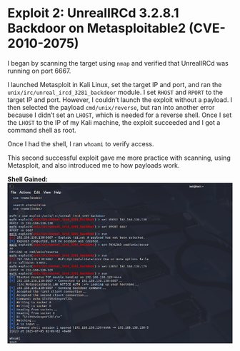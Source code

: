 # Exploit 2: UnrealIRCd 3.2.8.1 Backdoor on Metasploitable2 (CVE-2010-2075)

I began by scanning the target using `nmap` and verified that UnrealIRCd was running on port 6667.

I launched Metasploit in Kali Linux, set the target IP and port, and ran the `unix/irc/unreal_ircd_3281_backdoor` module. I set `RHOST` and `RPORT` to the target IP and port. However, I couldn’t launch the exploit without a payload. I then selected the payload `cmd/unix/reverse`, but ran into another error because I didn’t set an `LHOST`, which is needed for a reverse shell. Once I set the `LHOST` to the IP of my Kali machine, the exploit succeeded and I got a command shell as root.

Once I had the shell, I ran `whoami` to verify access.

This second successful exploit gave me more practice with scanning, using Metasploit, and also introduced me to how payloads work.

**Shell Gained:**
![Shell Gained](../screenshots/ircd_shell.png)